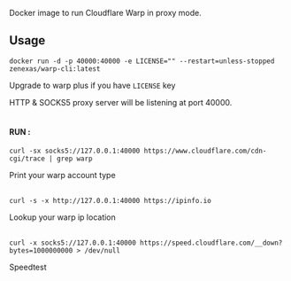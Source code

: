 
Docker image to run Cloudflare Warp in proxy mode.

## Usage

```
docker run -d -p 40000:40000 -e LICENSE="" --restart=unless-stopped zenexas/warp-cli:latest
```
Upgrade to warp plus if you have `LICENSE` key

HTTP & SOCKS5 proxy server will be listening at port 40000.
<br/><br/>
#### RUN :
```
curl -sx socks5://127.0.0.1:40000 https://www.cloudflare.com/cdn-cgi/trace | grep warp
```
Print your warp account type
<br/><br/>
````
curl -s -x http://127.0.0.1:40000 https://ipinfo.io
````
Lookup your warp ip location
<br/><br/>
````
curl -x socks5://127.0.0.1:40000 https://speed.cloudflare.com/__down?bytes=1000000000 > /dev/null
````
Speedtest
